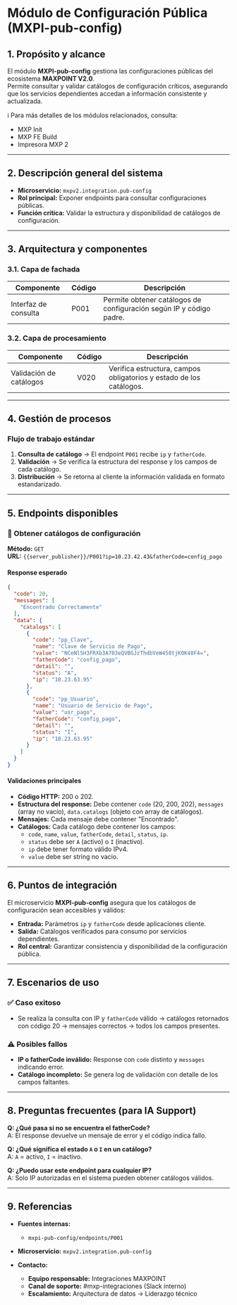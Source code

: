 # Módulo de Configuración Pública (MXPI-pub-config)

## 1. Propósito y alcance
El módulo **MXPI-pub-config** gestiona las configuraciones públicas del ecosistema **MAXPOINT V2.0**.  
Permite consultar y validar catálogos de configuración críticos, asegurando que los servicios dependientes accedan a información consistente y actualizada.  

ℹ️ Para más detalles de los módulos relacionados, consulta:  
- MXP Init  
- MXP FE Build  
- Impresora MXP 2  

---

## 2. Descripción general del sistema
- **Microservicio:** `mxpv2.integration.pub-config`  
- **Rol principal:** Exponer endpoints para consultar configuraciones públicas.  
- **Función crítica:** Validar la estructura y disponibilidad de catálogos de configuración.  

---

## 3. Arquitectura y componentes

### 3.1. Capa de fachada
| Componente                  | Código | Descripción                                                                 |
|------------------------------|--------|-----------------------------------------------------------------------------|
| Interfaz de consulta         | P001   | Permite obtener catálogos de configuración según IP y código padre.         |

### 3.2. Capa de procesamiento
| Componente                  | Código | Descripción                                                                 |
|------------------------------|--------|-----------------------------------------------------------------------------|
| Validación de catálogos      | V020   | Verifica estructura, campos obligatorios y estado de los catálogos.         |

---

## 4. Gestión de procesos

### Flujo de trabajo estándar
1. **Consulta de catálogo** → El endpoint `P001` recibe `ip` y `fatherCode`.  
2. **Validación** → Se verifica la estructura del response y los campos de cada catálogo.  
3. **Distribución** → Se retorna al cliente la información validada en formato estandarizado.  

---

## 5. Endpoints disponibles

### 📌 Obtener catálogos de configuración
**Método:** `GET`  
**URL:** `{{server_publisher}}/P001?ip=10.23.42.43&fatherCode=config_pago`

#### Response esperado
```json
{
  "code": 20,
  "messages": [
    "Encontrado Correctamente"
  ],
  "data": {
    "catalogs": [
      {
        "code": "pp_Clave",
        "name": "Clave de Servicio de Pago",
        "value": "NCeNl5H3FRXb3A703eQVBGJzThdbVeW458tjK0K48F4=",
        "fatherCode": "config_pago",
        "detail": "",
        "status": "A",
        "ip": "10.23.63.95"
      },
      {
        "code": "pp_Usuario",
        "name": "Usuario de Servicio de Pago",
        "value": "usr_pago",
        "fatherCode": "config_pago",
        "detail": "",
        "status": "I",
        "ip": "10.23.63.95"
      }
    ]
  }
}
```

#### Validaciones principales
- **Código HTTP:** 200 o 202.  
- **Estructura del response:** Debe contener `code` (20, 200, 202), `messages` (array no vacío), `data.catalogs` (objeto con array de catálogos).  
- **Mensajes:** Cada mensaje debe contener "Encontrado".  
- **Catálogos:** Cada catálogo debe contener los campos:  
  - `code`, `name`, `value`, `fatherCode`, `detail`, `status`, `ip`.  
  - `status` debe ser `A` (activo) o `I` (inactivo).  
  - `ip` debe tener formato válido IPv4.  
  - `value` debe ser string no vacío.  

---

## 6. Puntos de integración
El microservicio **MXPI-pub-config** asegura que los catálogos de configuración sean accesibles y válidos:  
- **Entrada:** Parámetros `ip` y `fatherCode` desde aplicaciones cliente.  
- **Salida:** Catálogos verificados para consumo por servicios dependientes.  
- **Rol central:** Garantizar consistencia y disponibilidad de la configuración pública.  

---

## 7. Escenarios de uso

### ✅ Caso exitoso
- Se realiza la consulta con IP y `fatherCode` válido → catálogos retornados con código 20 → mensajes correctos → todos los campos presentes.  

### ⚠️ Posibles fallos
- **IP o fatherCode inválido:** Response con `code` distinto y `messages` indicando error.  
- **Catálogo incompleto:** Se genera log de validación con detalle de los campos faltantes.  

---

## 8. Preguntas frecuentes (para IA Support)

**Q: ¿Qué pasa si no se encuentra el fatherCode?**  
A: El response devuelve un mensaje de error y el código indica fallo.  

**Q: ¿Qué significa el estado `A` o `I` en un catálogo?**  
A: `A` = activo, `I` = inactivo.  

**Q: ¿Puedo usar este endpoint para cualquier IP?**  
A: Solo IP autorizadas en el sistema pueden obtener catálogos válidos.  

---

## 9. Referencias
- **Fuentes internas:**  
  - `mxpi-pub-config/endpoints/P001`  

- **Microservicio:** `mxpv2.integration.pub-config`  

- **Contacto:**  
  - **Equipo responsable:** Integraciones MAXPOINT  
  - **Canal de soporte:** #mxp-integraciones (Slack interno)  
  - **Escalamiento:** Arquitectura de datos → Liderazgo técnico
